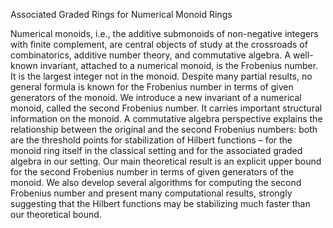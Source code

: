 Associated Graded Rings for Numerical Monoid Rings

Numerical monoids, i.e., the additive submonoids of non-negative integers with finite complement, are central objects of study at the crossroads of combinatorics, additive number theory, and commutative algebra. A well-known invariant, attached to a numerical monoid, is the Frobenius number. It is the largest integer not in the monoid. Despite many partial results, no general formula is known for the Frobenius number in terms of given generators of the monoid. We introduce a new invariant of a numerical monoid, called the second Frobenius number. It carries important structural information on the monoid. A commutative algebra perspective explains the relationship between the original and the second Frobenius numbers: both are the threshold points for stabilization of Hilbert functions – for the monoid ring itself in the classical setting and for the associated graded algebra in our setting. Our main theoretical result is an explicit upper bound for the second Frobenius number in terms of given generators of the monoid. We also develop several algorithms for computing the second Frobenius number and present many computational results, strongly suggesting that the Hilbert functions may be stabilizing much faster than our theoretical bound.
